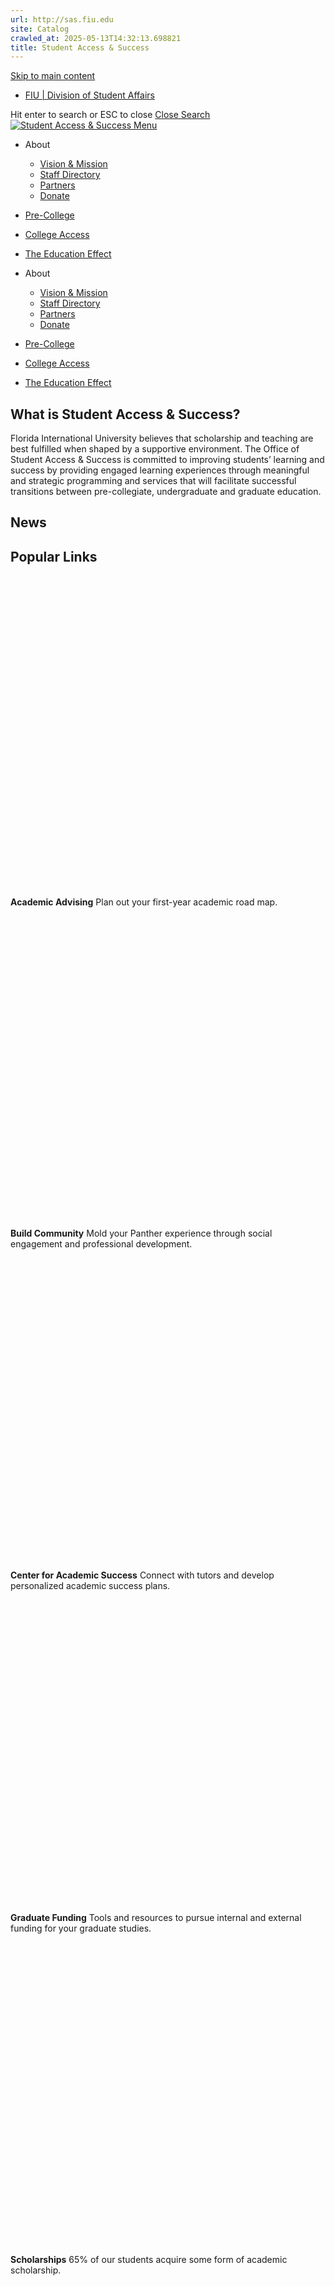 ```yaml
---
url: http://sas.fiu.edu
site: Catalog
crawled_at: 2025-05-13T14:32:13.698821
title: Student Access & Success
---
```


[Skip to main content](https://sas.fiu.edu/#ajax-content-wrap)
  * [FIU | Division of Student Affairs](https://studentaffairs.fiu.edu)


Hit enter to search or ESC to close
[Close Search ](https://sas.fiu.edu/)
[ ![Student Access & Success](https://sas.fiu.edu/wp-content/uploads/2016/09/logo.png) ](https://sas.fiu.edu)
[ Menu ](https://sas.fiu.edu/#mobile-menu)
  * About
    * [Vision & Mission](https://sas.fiu.edu/vision-mission/)
    * [Staff Directory](https://sas.fiu.edu/staff/)
    * [Partners](https://sas.fiu.edu/partners/)
    * [Donate](https://ignite.fiu.edu/give-now/giving-opportunities/units-and-divisions/student-access-and-success/support-the-mission/index.html)
  * [Pre-College](https://sas.fiu.edu/pre-collegiate-programs/)
  * [College Access](https://sas.fiu.edu/college-access/)
  * [The Education Effect](https://sas.fiu.edu/edeffect/)


  * About
    * [Vision & Mission](https://sas.fiu.edu/vision-mission/)
    * [Staff Directory](https://sas.fiu.edu/staff/)
    * [Partners](https://sas.fiu.edu/partners/)
    * [Donate](https://ignite.fiu.edu/give-now/giving-opportunities/units-and-divisions/student-access-and-success/support-the-mission/index.html)
  * [Pre-College](https://sas.fiu.edu/pre-collegiate-programs/)
  * [College Access](https://sas.fiu.edu/college-access/)
  * [The Education Effect](https://sas.fiu.edu/edeffect/)


## What is Student Access & Success?
Florida International University believes that scholarship and teaching are best fulfilled when shaped by a supportive environment. The Office of Student Access & Success is committed to improving students’ learning and success by providing engaged learning experiences through meaningful and strategic programming and services that will facilitate successful transitions between pre-collegiate, undergraduate and graduate education.
## News
## Popular Links
[ ![](data:image/svg+xml;charset=utf-8,%3Csvg%20xmlns%3D'http%3A%2F%2Fwww.w3.org%2F2000%2Fsvg'%20viewBox%3D'0%200%2054%2055'%2F%3E) ](https://dasa.fiu.edu/all-departments/advising/)
**Academic Advising** Plan out your first-year academic road map.
[ ![](data:image/svg+xml;charset=utf-8,%3Csvg%20xmlns%3D'http%3A%2F%2Fwww.w3.org%2F2000%2Fsvg'%20viewBox%3D'0%200%2054%2055'%2F%3E) ](https://dasa.fiu.edu/)
**Build Community** Mold your Panther experience through social engagement and professional development.
[ ![](data:image/svg+xml;charset=utf-8,%3Csvg%20xmlns%3D'http%3A%2F%2Fwww.w3.org%2F2000%2Fsvg'%20viewBox%3D'0%200%2054%2055'%2F%3E) ](https://dasa.fiu.edu/all-departments/center-for-academic-success/)
**Center for Academic Success** Connect with tutors and develop personalized academic success plans.
[ ![](data:image/svg+xml;charset=utf-8,%3Csvg%20xmlns%3D'http%3A%2F%2Fwww.w3.org%2F2000%2Fsvg'%20viewBox%3D'0%200%2054%2055'%2F%3E) ](https://gradschool.fiu.edu/students/funding/)
**Graduate Funding** Tools and resources to pursue internal and external funding for your graduate studies.
[ ![](data:image/svg+xml;charset=utf-8,%3Csvg%20xmlns%3D'http%3A%2F%2Fwww.w3.org%2F2000%2Fsvg'%20viewBox%3D'0%200%2054%2055'%2F%3E) ](https://scholarships.fiu.edu/)
**Scholarships** 65% of our students acquire some form of academic scholarship.
[ ![](data:image/svg+xml;charset=utf-8,%3Csvg%20xmlns%3D'http%3A%2F%2Fwww.w3.org%2F2000%2Fsvg'%20viewBox%3D'0%200%2054%2055'%2F%3E) ](https://case.fiu.edu/writingcenter/)
**Writing Center** Developing top notch writing skills for higher education.
[![footer logo](http://sas.fiu.edu/wp-content/uploads/2016/12/logo-footer.png)](http://fiu.edu)
Email: sas@fiu.edu
#### Modesto A. Maidique Campus
11200 SW 8 Street, SASC 205 Miami, Florida 33199
Tel: 305.348.3445
#### Biscayne Bay Campus
3000 NE 151 Street, AC1-394North Miami, FL 33181
Tel: 305.919.4225
#### Quick Links
[Dean of Students Office](https://dasa.fiu.edu/all-departments/dean-of-students/) [Career & Talent Development](https://career.fiu.edu/) [OneStop Enrollment Services](http://onestop.fiu.edu/) [Student Employment](https://hr.fiu.edu/prospective-employees/) [University Graduate School](http://gradschool.fiu.edu/)
